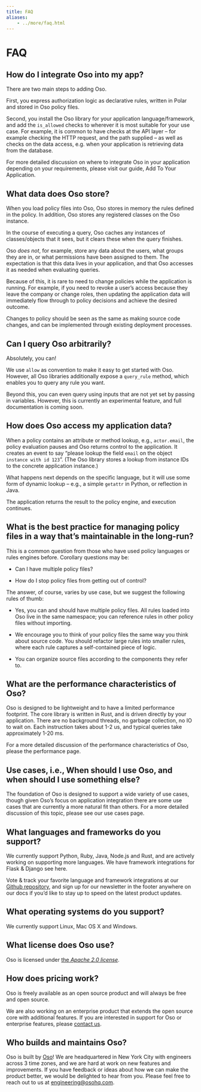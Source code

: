 ```yaml
---
title: FAQ
aliases: 
    - ../more/faq.html
---
```


# FAQ

## How do I integrate Oso into my app?

There are two main steps to adding Oso.

First, you express authorization logic as declarative rules, written in Polar and stored in Oso policy files.

Second, you install the Oso library for your application language/framework,
and add the `is_allowed` checks to wherever it is most suitable for your use case.
For example, it is common to have checks at the API layer – for example checking
the HTTP request, and the path supplied – as well as checks on the data access,
e.g. when your application is retrieving data from the database.

For more detailed discussion on where to integrate Oso in your application
depending on your requirements, please visit our guide, Add To Your Application.

## What data does Oso store?

When you load policy files into Oso, Oso stores in memory the rules defined in
the policy. In addition, Oso stores any registered classes on the Oso instance.

In the course of executing a query, Oso caches any instances of classes/objects
that it sees, but it clears these when the query finishes.

Oso *does not*, for example, store any data about the users, what groups they
are in, or what permissions have been assigned to them. The expectation is that
this data lives in your application, and that Oso accesses it as needed when evaluating queries.

Because of this, it is rare to need to change policies while the application
is running. For example, if you need to revoke a user’s access because they leave
the company or change roles, then updating the application data will immediately flow through to policy decisions and achieve the desired outcome.

Changes to policy should be seen as the same as making source code changes,
and can be implemented through existing deployment processes.

## Can I query Oso arbitrarily?

Absolutely, you can!

We use `allow` as convention to make it easy to get started with Oso.
However, all Oso libraries additionally expose a `query_rule` method,
which enables you to query any rule you want.

Beyond this, you can even query using inputs that are not yet set by
passing in variables. However, this is currently an experimental feature, and
full documentation is coming soon.

## How does Oso access my application data?

When a policy contains an attribute or method lookup, e.g., `actor.email`, the
policy evaluation pauses and Oso returns control to the application.
It creates an event to say “please lookup the field `email` on the object
`instance with id 123`”. (The Oso library stores a lookup from instance IDs to the
concrete application instance.)

What happens next depends on the specific language, but it will use some form of
dynamic lookup – e.g., a simple `getattr` in Python, or reflection in Java.

The application returns the result to the policy engine, and execution continues.

## What is the best practice for managing policy files in a way that’s maintainable in the long-run?

This is a common question from those who have used policy languages or rules
engines before. Corollary questions may be:


* Can I have multiple policy files?


* How do I stop policy files from getting out of control?

The answer, of course, varies by use case, but we suggest the following rules of thumb:


* Yes, you can and should have multiple policy files. All rules loaded
into Oso live in the same namespace; you can reference rules in other
policy files without importing.


* We encourage you to think of your policy files the same way you think
about source code. You should refactor large rules into smaller
rules, where each rule captures a self-contained piece of logic.


* You can organize source files according to the components they refer to.

## What are the performance characteristics of Oso?

Oso is designed to be lightweight and to have a limited performance footprint. The core library is written in Rust, and is
driven directly by your application. There are no background threads, no garbage collection, no
IO to wait on. Each instruction takes about 1-2 us, and typical queries take approximately 1-20 ms.

For a more detailed discussion of the performance characteristics of Oso,
please the performance page.

## Use cases, i.e., When should I use Oso, and when should I use something else?

The foundation of Oso is designed to support a wide variety of use cases, though
given Oso’s focus on application integration there are some use cases that are
currently a more natural fit than others. For a more detailed discussion of this
topic, please see our use cases page.

## What languages and frameworks do you support?

We currently support Python, Ruby, Java, Node.js and Rust, and are actively working on supporting more languages.
We have framework integrations for Flask & Django see here.

Vote & track your favorite language and framework integrations at our
[Github repository](https://github.com/osohq/oso),
and sign up for our newsletter in the footer anywhere on our docs if you’d like
to stay up to speed on the latest product updates.

## What operating systems do you support?

We currently support Linux, Mac OS X and Windows.

## What license does Oso use?

Oso is licensed under [the *Apache 2.0 license*](https://github.com/osohq/oso/blob/master/LICENSE).

## How does pricing work?

Oso is freely available as an open source product and will always be free and open source.

We are also working on an enterprise product that extends the open source core with
additional features. If you are interested in support for Oso or enterprise
features, please [contact us](https://osohq.com/company/contact-us).

## Who builds and maintains Oso?

Oso is built by [Oso](https://www.osohq.com/company/about-us)! We are headquartered in New York City with engineers across 3 time zones, and we are
hard at work on new features and improvements. If you have feedback or ideas about
how we can make the product better, we would be delighted to hear from you.
Please feel free to reach out to us at <a href="mailto:engineering@osohq.com">engineering@osohq.com</a>.
